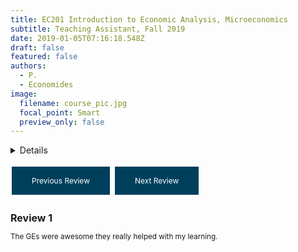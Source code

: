 ```yaml
---
title: EC201 Introduction to Economic Analysis, Microeconomics
subtitle: Teaching Assistant, Fall 2019
date: 2019-01-05T07:16:18.548Z
draft: false
featured: false
authors:
  - P.
  - Economides
image:
  filename: course_pic.jpg
  focal_point: Smart
  preview_only: false
---
```


<details>
Provided two microeconomic labs to sets of students in the evenings of the term, assisting them with lecture content and homework assignments. 
<font size= "3">
  <summary>Details</summary>
           <p></br>16/77 responses across two surveys. End of term comments included:
  </p>
</font>
         </details>
         
<style>
  .button {
    background-color: #003f5c;
    border: none;
    color: white;
    padding: 15px 32px;
    text-align: center;
    text-decoration: none;
    display: inline-block;
    font-size: 12px;
    margin: 4px 2px;
    cursor: pointer;
  }
  
  #reviewText {
  font-size: smaller;
}
  
  #reviewTitle {
  font-size: medium;
}
</style>

<a class="button" onclick="previousReview()">Previous Review</a>
<a class="button" onclick="nextReview()">Next Review</a>

<script>
  var currentReview = 0;
  var reviews = [
    {
      "title": "Review 1",
      "text": "The GEs were awesome they really helped with my learning."
    },
    {
      "title": "Review 2",
      "text": "Philip is a great guy and very willing to work with you if you ask."
    },
    {
      "title": "Review 3",
      "text": "the GE would answer our questions very clearly"
    },
    {
      "title": "Review 4",
      "text": "The GE clarified a lot of material that was covered in the lecture, and it was very helpful."
    },
    {
      "title": "Review 5",
      "text": "It was helpful to clarify various topics with the GE about the lecture, making a stronger learning experience."
    },
    {
      "title": "Review 6",
      "text": "I felt that everything he talked about was relevant to my learning."
    },
    {
      "title": "Review 7",
      "text": "I wish we could have had homework assignments so that we could practice the content we are being taught
It was helpful to clarify various topics with the GE about the lecture, making a stronger learning experience."
    },
    {
      "title": "Review 8",
      "text": "I wish this course was a little bit longer in time to tie all loose ends"
    },
    {
      "title": "Review 9",
      "text": "Loved it."
    },
    {
      "title": "Review 10",
      "text": " It was easy to ask questions and receive help"
    },
    {
      "title": "Review 11",
      "text": "Example problems and additional lectures thoroughly help me to learn more about microeconomics."
    },
    {
      "title": "Review 12",
      "text": " Nothing I would change."
    },
    {
      "title": "Review 13",
      "text": "class is extremely helpful"
    }
  ];

  function previousReview() {
    currentReview--;
    if (currentReview < 0) {
      currentReview = reviews.length - 1;
    }
    displayReview();
  }

  function nextReview() {
    currentReview++;
    if (currentReview >= reviews.length) {
      currentReview = 0;
    }
    displayReview();
  }

  function displayReview() {
    document.getElementById("reviewTitle").innerHTML = reviews[currentReview].title;
    document.getElementById("reviewText").innerHTML = reviews[currentReview].text;
  }
</script>
  
<h2 id="reviewTitle">Review 1</h2>
<p id="reviewText">	The GEs were awesome they really helped with my learning.</p>
